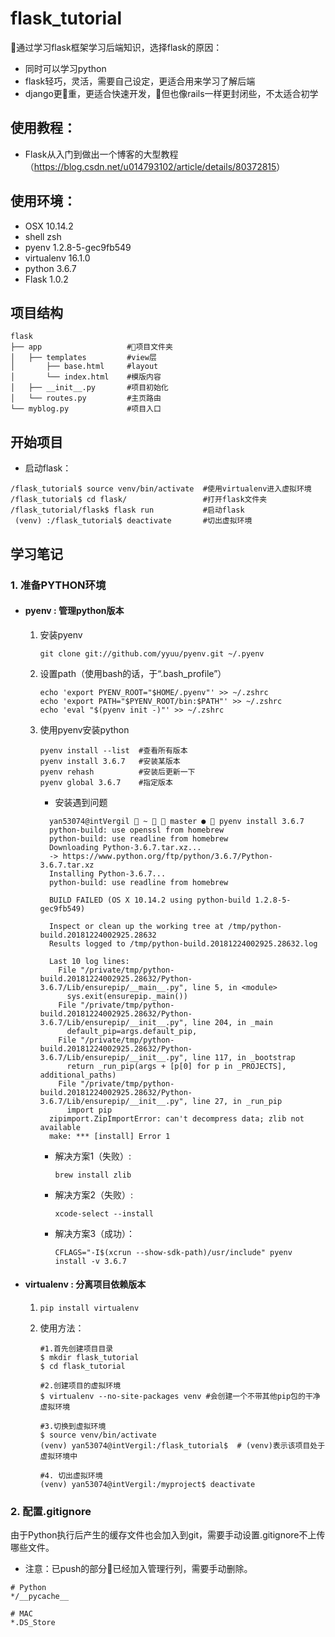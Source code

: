 # flask_tutorial

通过学习flask框架学习后端知识，选择flask的原因：

- 同时可以学习python
- flask轻巧，灵活，需要自己设定，更适合用来学习了解后端
- django更重，更适合快速开发，但也像rails一样更封闭些，不太适合初学

## 使用教程：

- Flask从入门到做出一个博客的大型教程（<https://blog.csdn.net/u014793102/article/details/80372815>）

## 使用环境：

- OSX 10.14.2
- shell zsh
- pyenv 1.2.8-5-gec9fb549
- virtualenv 16.1.0
- python 3.6.7
- Flask 1.0.2

## 项目结构

```shell
flask
├── app                   #项目文件夹
│   ├── templates         #view层
│       ├── base.html     #layout
│       └── index.html    #模版内容
│   ├── __init__.py       #项目初始化
│   └── routes.py         #主页路由
└── myblog.py             #项目入口
```

## 开始项目

- 启动flask：

```shell
/flask_tutorial$ source venv/bin/activate  #使用virtualenv进入虚拟环境
/flask_tutorial$ cd flask/                 #打开flask文件夹
/flask_tutorial/flask$ flask run           #启动flask
 (venv) :/flask_tutorial$ deactivate       #切出虚拟环境
```

## 学习笔记

### 1. 准备PYTHON环境

- #### pyenv : 管理python版本

  1. 安装pyenv

     `git clone git://github.com/yyuu/pyenv.git ~/.pyenv`

  2. 设置path（使用bash的话，于“.bash_profile”）

     ```shell
     echo 'export PYENV_ROOT="$HOME/.pyenv"' >> ~/.zshrc
     echo 'export PATH="$PYENV_ROOT/bin:$PATH"' >> ~/.zshrc
     echo 'eval "$(pyenv init -)"' >> ~/.zshrc
     ```

  3. 使用pyenv安装python 

     ```shell
     pyenv install --list  #查看所有版本
     pyenv install 3.6.7   #安装某版本
     pyenv rehash          #安装后更新一下
     pyenv global 3.6.7    #指定版本
     ```

     - 安装遇到问题
     ```shell
       yan53074@intVergil  ~   master ●  pyenv install 3.6.7
       python-build: use openssl from homebrew
       python-build: use readline from homebrew
       Downloading Python-3.6.7.tar.xz...
       -> https://www.python.org/ftp/python/3.6.7/Python-3.6.7.tar.xz
       Installing Python-3.6.7...
       python-build: use readline from homebrew

       BUILD FAILED (OS X 10.14.2 using python-build 1.2.8-5-gec9fb549)

       Inspect or clean up the working tree at /tmp/python-build.20181224002925.28632
       Results logged to /tmp/python-build.20181224002925.28632.log

       Last 10 log lines:
         File "/private/tmp/python-build.20181224002925.28632/Python-3.6.7/Lib/ensurepip/__main__.py", line 5, in <module>
           sys.exit(ensurepip._main())
         File "/private/tmp/python-build.20181224002925.28632/Python-3.6.7/Lib/ensurepip/__init__.py", line 204, in _main
           default_pip=args.default_pip,
         File "/private/tmp/python-build.20181224002925.28632/Python-3.6.7/Lib/ensurepip/__init__.py", line 117, in _bootstrap
           return _run_pip(args + [p[0] for p in _PROJECTS], additional_paths)
         File "/private/tmp/python-build.20181224002925.28632/Python-3.6.7/Lib/ensurepip/__init__.py", line 27, in _run_pip
           import pip
       zipimport.ZipImportError: can't decompress data; zlib not available
       make: *** [install] Error 1
     ```

     - 解决方案1（失败）:

       `brew install zlib`

     - 解决方案2（失败）:

       `xcode-select --install`

     - 解决方案3（成功）：

       `CFLAGS="-I$(xcrun --show-sdk-path)/usr/include" pyenv install -v 3.6.7`

- #### virtualenv : 分离项目依赖版本

  1. `pip install virtualenv`

  2. 使用方法：

     ```shell
     #1.首先创建项目目录
     $ mkdir flask_tutorial
     $ cd flask_tutorial

     #2.创建项目的虚拟环境
     $ virtualenv --no-site-packages venv #会创建一个不带其他pip包的干净虚拟环境

     #3.切换到虚拟环境
     $ source venv/bin/activate
     (venv) yan53074@intVergil:/flask_tutorial$  # (venv)表示该项目处于虚拟环境中

     #4. 切出虚拟环境
     (venv) yan53074@intVergil:/myproject$ deactivate
     ```

### 2. 配置.gitignore

由于Python执行后产生的缓存文件也会加入到git，需要手动设置.gitignore不上传哪些文件。

- 注意：已push的部分已经加入管理行列，需要手动删除。

```.gitignore
# Python
*/__pycache__

# MAC
*.DS_Store
```